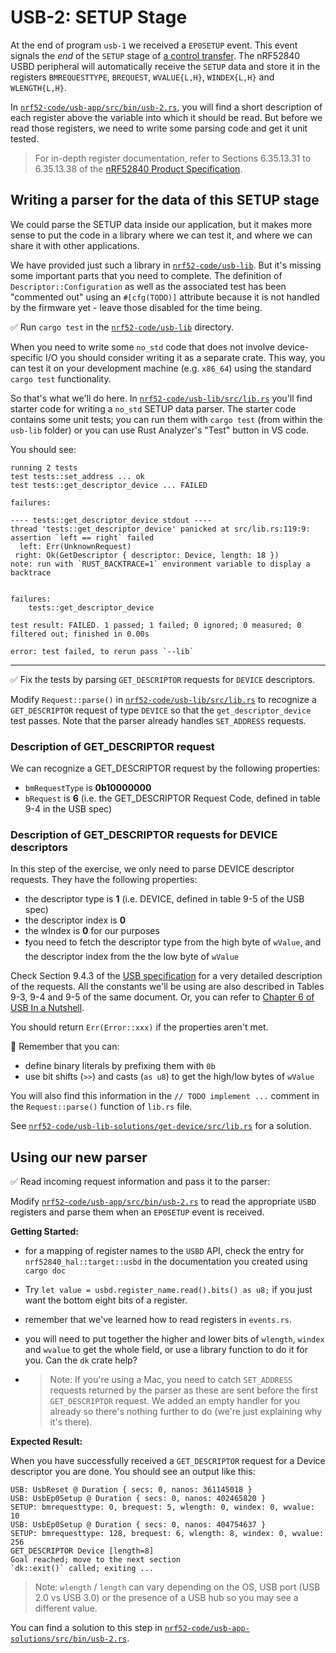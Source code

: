 # USB-2: SETUP Stage

At the end of program `usb-1` we received a `EP0SETUP` event. This event signals the *end* of the `SETUP` stage of [a control transfer](./nrf52-usb-control-transfers.md).  The nRF52840 USBD peripheral will automatically receive the `SETUP` data and store it in the registers `BMREQUESTTYPE`, `BREQUEST`, `WVALUE{L,H}`, `WINDEX{L,H}` and `WLENGTH{L,H}`.

In [`nrf52-code/usb-app/src/bin/usb-2.rs`][usb_2], you will find a short description of each register above the variable into which it should be read. But before we read those registers, we need to write some parsing code and get it unit tested.

> For in-depth register documentation, refer to Sections 6.35.13.31 to 6.35.13.38 of the [nRF52840 Product Specification][nrf product spec].

[nrf product spec]: https://infocenter.nordicsemi.com/pdf/nRF52840_PS_v1.1.pdf

## Writing a parser for the data of this SETUP stage

We could parse the SETUP data inside our application, but it makes more sense to put the code in a library where we can test it, and where we can share it with other applications.

We have provided just such a library in [`nrf52-code/usb-lib`](../../nrf52-code/usb-lib/src/lib.rs). But it's missing some important parts that you need to complete. The definition of `Descriptor::Configuration` as well as the associated test has been "commented out" using an `#[cfg(TODO)]` attribute because it is not handled by the firmware yet - leave those disabled for the time being.

✅ Run `cargo test` in the [`nrf52-code/usb-lib`](../../nrf52-code/usb-lib/src/lib.rs) directory.

When you need to write some `no_std` code that does not involve device-specific I/O you should consider writing it as a separate crate. This way, you can test it on your development machine (e.g. `x86_64`) using the standard `cargo test` functionality.

So that's what we'll do here. In [`nrf52-code/usb-lib/src/lib.rs`](../../nrf52-code/usb-lib/src/lib.rs) you'll find starter code for writing a `no_std` SETUP data parser. The starter code contains some unit tests; you can run them with `cargo test` (from within the `usb-lib` folder) or you can use Rust Analyzer's "Test" button in VS code.

You should see:

```text
running 2 tests
test tests::set_address ... ok
test tests::get_descriptor_device ... FAILED

failures:

---- tests::get_descriptor_device stdout ----
thread 'tests::get_descriptor_device' panicked at src/lib.rs:119:9:
assertion `left == right` failed
  left: Err(UnknownRequest)
 right: Ok(GetDescriptor { descriptor: Device, length: 18 })
note: run with `RUST_BACKTRACE=1` environment variable to display a backtrace


failures:
    tests::get_descriptor_device

test result: FAILED. 1 passed; 1 failed; 0 ignored; 0 measured; 0 filtered out; finished in 0.00s

error: test failed, to rerun pass `--lib`
```

---

✅ Fix the tests by parsing `GET_DESCRIPTOR` requests for `DEVICE` descriptors.

Modify `Request::parse()` in [`nrf52-code/usb-lib/src/lib.rs`](../../nrf52-code/usb-lib/src/lib.rs) to recognize a `GET_DESCRIPTOR` request of type `DEVICE` so that the `get_descriptor_device` test passes. Note that the parser already handles `SET_ADDRESS` requests.

### Description of GET_DESCRIPTOR request

We can recognize a GET_DESCRIPTOR request by the following properties:

- `bmRequestType` is **0b10000000**
- `bRequest` is **6** (i.e. the GET_DESCRIPTOR Request Code, defined in table 9-4 in the USB spec)

### Description of GET_DESCRIPTOR requests for DEVICE descriptors

In this step of the exercise, we only need to parse DEVICE descriptor requests. They have the following properties:

- the descriptor type is **1** (i.e. DEVICE, defined in table 9-5 of the USB spec)
- the descriptor index is **0**
- the wIndex is **0** for our purposes
- ❗️you need to fetch the descriptor type from the high byte of `wValue`, and the descriptor index from the the low byte of `wValue`

Check Section 9.4.3 of the [USB specification] for a very detailed description of the requests. All the constants we'll be using are also described in Tables 9-3, 9-4 and 9-5 of the same document. Or, you can refer to [Chapter 6 of USB In a Nutshell](https://www.beyondlogic.org/usbnutshell/usb6.shtml).

You should return `Err(Error::xxx)` if the properties aren't met.

🔎 Remember that you can:

- define binary literals by prefixing them with `0b`
- use bit shifts (`>>`) and casts (`as u8`) to get the high/low bytes of `wValue`

You will also find this information in the `// TODO implement ...` comment in the `Request::parse()` function of `lib.rs` file.

See [`nrf52-code/usb-lib-solutions/get-device/src/lib.rs`](../../nrf52-code/usb-lib-solutions/get-device/src/lib.rs) for a solution.

## Using our new parser

✅ Read incoming request information and pass it to the parser:

Modify [`nrf52-code/usb-app/src/bin/usb-2.rs`][usb_2] to read the appropriate `USBD` registers and parse them when an `EP0SETUP` event is received.

**Getting Started:**

- for a mapping of register names to the `USBD` API, check the entry for `nrf52840_hal::target::usbd` in the documentation you created using `cargo doc`
- Try `let value = usbd.register_name.read().bits() as u8;` if you just want the bottom eight bits of a register.
- remember that we've learned how to read registers in `events.rs`.
- you will need to put together the higher and lower bits of `wlength`, `windex` and `wvalue` to get the whole field, or use a library function to do it for you. Can the `dk` crate help?

- > Note: If you're using a Mac, you need to catch `SET_ADDRESS` requests returned by the parser as these are sent before the first `GET_DESCRIPTOR` request. We added an empty handler for you already so there's nothing further to do (we're just explaining why it's there).

**Expected Result:**

When you have successfully received a `GET_DESCRIPTOR` request for a Device descriptor you are done. You should see an output like this:

```console
USB: UsbReset @ Duration { secs: 0, nanos: 361145018 }
USB: UsbEp0Setup @ Duration { secs: 0, nanos: 402465820 }
SETUP: bmrequesttype: 0, brequest: 5, wlength: 0, windex: 0, wvalue: 10
USB: UsbEp0Setup @ Duration { secs: 0, nanos: 404754637 }
SETUP: bmrequesttype: 128, brequest: 6, wlength: 8, windex: 0, wvalue: 256
GET_DESCRIPTOR Device [length=8]
Goal reached; move to the next section
`dk::exit()` called; exiting ...
```

> Note: `wlength` / `length` can vary depending on the OS, USB port (USB 2.0 vs USB 3.0) or the presence of a USB hub so you may see a different value.

You can find a solution to this step in [`nrf52-code/usb-app-solutions/src/bin/usb-2.rs`](../../nrf52-code/usb-app-solutions/src/bin/usb-2.rs).

[USB specification]: ./nrf52-usb-usb-specification.md
[usb_2]: ../../nrf52-code/usb-app/src/bin/usb-2.rs
